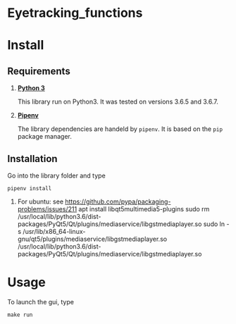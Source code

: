 # Eyetracking_functions

# Install

## Requirements

1. __[Python 3](https://www.python.org/downloads/)__

    This library run on Python3. It was tested on versions 3.6.5 and 3.6.7.

2. __[Pipenv](https://pypi.org/project/pipenv/)__

    The library dependencies are handeld by `pipenv`.
    It is based on the `pip` package manager.

## Installation

Go into the library folder and type

```
pipenv install
```

1. For ubuntu: see https://github.com/pypa/packaging-problems/issues/211
apt install libqt5multimedia5-plugins
sudo rm /usr/local/lib/python3.6/dist-packages/PyQt5/Qt/plugins/mediaservice/libgstmediaplayer.so
sudo ln -s /usr/lib/x86_64-linux-gnu/qt5/plugins/mediaservice/libgstmediaplayer.so /usr/local/lib/python3.6/dist-packages/PyQt5/Qt/plugins/mediaservice/libgstmediaplayer.so

# Usage

To launch the gui, type

```
make run
```
